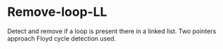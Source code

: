 # Remove-loop-LL
Detect and remove if a loop is present there in a linked list. Two pointers approach Floyd cycle detection used.
